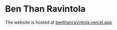 # Ben Than Ravintola

The website is hosted at [benthanravintola.vercel.app](https://benthanravintola.vercel.app/)

